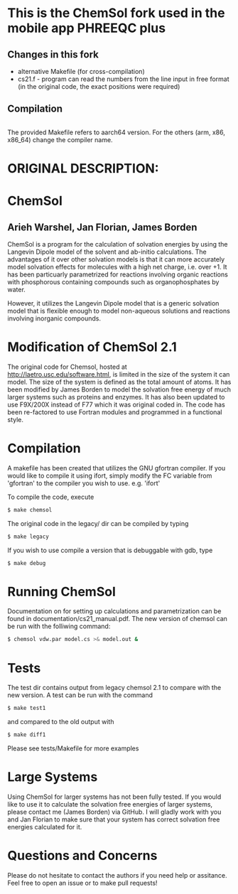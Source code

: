 # This is the ChemSol fork used in the mobile app PHREEQC plus

## Changes in this fork

* alternative Makefile (for cross-compilation)
* cs21.f - program can read the numbers from the line input in free format (in the original code, the exact positions were required)

## Compilation

```make legacy
```

The provided Makefile refers to aarch64 version. For the others (arm, x86, x86_64) change the compiler name. 

# ORIGINAL DESCRIPTION:

# ChemSol 
## Arieh Warshel, Jan Florian,  James Borden

ChemSol is a program for the calculation of solvation energies by using the Langevin Dipole model of the solvent and ab-initio calculations. The advantages of it over other solvation models is that it can more accurately model solvation effects for molecules with a high net charge, i.e. over +1. It has been particuarly parametrized for reactions involving organic reactions with phosphorous containing compounds such as organophosphates by water.

However, it utilizes the Langevin Dipole model that is a generic solvation model that is flexible enough to model non-aqueous solutions and reactions involving inorganic compounds.

# Modification of ChemSol 2.1

The original code for Chemsol, hosted at http://laetro.usc.edu/software.html, is limited in the size of the system it can model. The size of the system is defined as the total amount of atoms. It has been modified by James Borden to model the solvation free energy of much larger systems such as proteins and enzymes. It has also been updated to use F9X/200X instead of F77 which it was original coded in. The code has been re-factored to use Fortran modules and programmed in a functional style. 

# Compilation

A makefile has been created that utilizes the GNU gfortran compiler.  If you would like to compile it using ifort, simply modify the FC variable from 'gfortran' to the compiler you wish to use. e.g. 'ifort'

To compile the code, execute

```bash
$ make chemsol
```

The original code in the legacy/ dir can be compiled by typing

```bash
$ make legacy
```
If you wish to use compile a version that is debuggable with gdb, type

```bash
$ make debug
```

# Running ChemSol

Documentation on for setting up calculations and parametrization can be found in documentation/cs21_manual.pdf. The new version of chemsol can be run with the folliwing command:

```bash
$ chemsol vdw.par model.cs >& model.out &
```

# Tests

The test dir contains output from legacy chemsol 2.1 to compare with the new version. A test can be run with the command 

```bash
$ make test1
```

and compared to the old output with

```bash
$ make diff1
```

Please see tests/Makefile for more examples

# Large Systems

Using ChemSol for larger systems has not been fully tested. If you would like to use it to calculate the solvation free energies of larger systems, please contact me (James Borden) via GitHub. I will gladly work with you and Jan Florian to make sure that your system has correct solvation free energies calculated for it. 
# Questions and Concerns

Please do not hesitate to contact the authors if you need help or assitance. Feel free to open an issue or to make pull requests!



